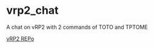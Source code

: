# vrp2_chat
A chat on vRP2 with 2 commands of TOTO and TPTOME


[vRP2 REPo](https://github.com/vRP-framework/vRP)
